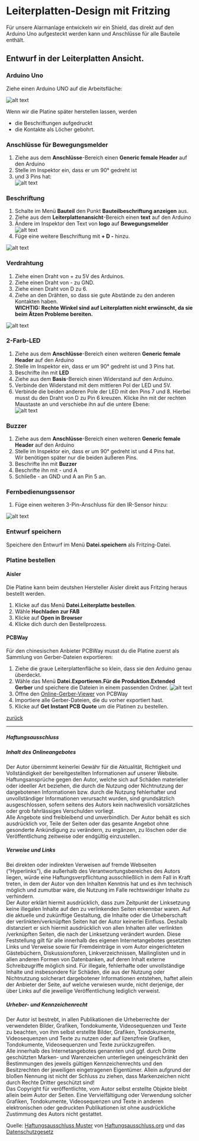 <link rel="stylesheet" href="https://hi2272.github.io/StyleMD.css">

# Leiterplatten-Design mit Fritzing
Für unsere Alarmanlage entwickeln wir ein Shield, das direkt auf den Arduino Uno aufgesteckt werden kann und Anschlüsse für alle Bauteile enthält.

## Entwurf in der Leiterplatten Ansicht.
### Arduino Uno
Ziehe einen Arduino UNO auf die Arbeitsfläche:  

![alt text](2024-11-03_08-23.png)  

Wenn wir die Platine später herstellen lassen, werden 
- die Beschriftungen aufgedruckt
- die Kontakte als Löcher gebohrt.
### Anschlüsse für Bewegungsmelder
1.  Ziehe aus dem **Anschlüsse**-Bereich einen **Generic female Header** auf den Arduino
2.  Stelle im Inspektor ein, dass er um 90° gedreht ist
3.  und 3 Pins hat:  
![alt text](2024-11-03_08-30.png)  
### Beschriftung
1. Schalte im Menü **Bauteil** den Punkt **Bauteilbeschriftung anzeigen** aus.
2. Ziehe aus dem **Leiterplattenansicht**-Bereich einen **text** auf den Arduino
3. Ändere im Inspektor den Text von **logo** auf **Bewegungsmelder**  
![alt text](2024-11-03_08-36.png)  
4.  Füge eine weitere Beschriftung mit **+ D -** hinzu.  
   
![alt text](2024-11-03_08-39.png)
### Verdrahtung
1. Ziehe einen Draht von + zu 5V des Arduinos.
2. Ziehe einen Draht von - zu GND.
3. Ziehe einen Draht von D zu 6.
4. Ziehe an den Drähten, so dass sie gute Abstände zu den anderen Kontakten haben.    
**WICHTIG: Rechte Winkel sind auf Leiterplatten nicht erwünscht, da sie beim Ätzen Probleme bereiten.**   

![alt text](2024-11-03_08-44.png)
### 2-Farb-LED
1.  Ziehe aus dem **Anschlüsse**-Bereich einen weiteren **Generic female Header** auf den Arduino
2.  Stelle im Inspektor ein, dass er um 90° gedreht ist und 3 Pins hat.
3.  Beschrifte ihn mit **LED**
4.  Ziehe aus dem **Basis**-Bereich einen Widerstand auf den Arduino.
5.  Verbinde den Widerstand mit dem mittleren Pol der LED und 5V.
6.  Verbinde die beiden anderen Pole der LED mit den Pins 7 und 8. 
Hierbei musst du den Draht von D zu Pin 6 kreuzen. Klicke ihn mit der rechten Maustaste an und verschiebe ihn auf die untere Ebene:  
![alt text](2024-11-03_08-52.png)  
### Buzzer
1. Ziehe aus dem **Anschlüsse**-Bereich einen weiteren **Generic female Header** auf den Arduino
2.  Stelle im Inspektor ein, dass er um 90° gedreht ist und 4 Pins hat.  
Wir benötigen später nur die beiden äußeren Pins.
3.  Beschrifte ihn mit **Buzzer**
4.  Beschrifte ihn mit - und A
5.  Schließe - an GND und A an Pin 5 an.


### Fernbedienungssensor
1. Füge einen weiteren 3-Pin-Anschluss für den IR-Sensor hinzu:   

![alt text](2024-11-03_09-04.png)  
### Entwurf speichern
Speichere den Entwurf im Menü **Datei.speichern** als Fritzing-Datei.
### Platine bestellen
#### Aisler
Die Platine kann beim deutshen Hersteller Aisler direkt aus Fritzing heraus bestellt werden.
1. Klicke auf das Menü **Datei.Leiterplatte bestellen**.
2. Wähle **Hochladen zur FAB**
3. Klicke auf **Open in Browser**
4. Klicke dich durch den Bestellprozess.

#### PCBWay
Für den chinesischen Anbieter PCBWay musst du die Platine zuerst als Sammlung von Gerber-Dateien exportieren:

1. Ziehe die graue Leiterplattenfläche so klein, dass sie den Arduino genau überdeckt.
2. Wähle das Menü **Datei.Exportieren.Für die Produktion.Extended Gerber** und speichere die Dateien in einem passenden Ordner.
![alt text](2024-11-03_09-08.png)  
3. Öffne den [Online-Gerber-Viewer](https://www.pcbway.com/project/OnlineGerberViewer.html) von PCBWay
4. Importiere alle Gerber-Dateien, die du vorher exportiert hast.
5. Klicke auf **Get Instant PCB Quote** um die Platinen zu bestellen.


[zurück](../../index.html)   

---

<footer >

<h5>Haftungsausschluss</h5>
  <h5>Inhalt des Onlineangebotes</h5>
  <p>Der Autor übernimmt keinerlei Gewähr für die Aktualität, Richtigkeit und Vollständigkeit der bereitgestellten Informationen auf unserer Website. Haftungsansprüche gegen den Autor, welche sich auf Schäden materieller oder ideeller Art beziehen, die durch die Nutzung oder Nichtnutzung der dargebotenen Informationen bzw. durch die Nutzung fehlerhafter und unvollständiger Informationen verursacht wurden, sind grundsätzlich ausgeschlossen, sofern seitens des Autors kein nachweislich vorsätzliches oder grob fahrlässiges Verschulden vorliegt.<br>
  Alle Angebote sind freibleibend und unverbindlich. Der Autor behält es sich ausdrücklich vor, Teile der Seiten oder das gesamte Angebot ohne gesonderte Ankündigung zu verändern, zu ergänzen, zu löschen oder die Veröffentlichung zeitweise oder endgültig einzustellen.</p>
  <h5>Verweise und Links</h5>
  <p>Bei direkten oder indirekten Verweisen auf fremde Webseiten (“Hyperlinks”), die außerhalb des Verantwortungsbereiches des Autors liegen, würde eine Haftungsverpflichtung ausschließlich in dem Fall in Kraft treten, in dem der Autor von den Inhalten Kenntnis hat und es ihm technisch möglich und zumutbar wäre, die Nutzung im Falle rechtswidriger Inhalte zu verhindern.<br>
  Der Autor erklärt hiermit ausdrücklich, dass zum Zeitpunkt der Linksetzung keine illegalen Inhalte auf den zu verlinkenden Seiten erkennbar waren. Auf die aktuelle und zukünftige Gestaltung, die Inhalte oder die Urheberschaft der verlinkten/verknüpften Seiten hat der Autor keinerlei Einfluss. Deshalb distanziert er sich hiermit ausdrücklich von allen Inhalten aller verlinkten /verknüpften Seiten, die nach der Linksetzung verändert wurden. Diese Feststellung gilt für alle innerhalb des eigenen Internetangebotes gesetzten Links und Verweise sowie für Fremdeinträge in vom Autor eingerichteten Gästebüchern, Diskussionsforen, Linkverzeichnissen, Mailinglisten und in allen anderen Formen von Datenbanken, auf deren Inhalt externe Schreibzugriffe möglich sind. Für illegale, fehlerhafte oder unvollständige Inhalte und insbesondere für Schäden, die aus der Nutzung oder Nichtnutzung solcherart dargebotener Informationen entstehen, haftet allein der Anbieter der Seite, auf welche verwiesen wurde, nicht derjenige, der über Links auf die jeweilige Veröffentlichung lediglich verweist.</p>
  <h5>Urheber- und Kennzeichenrecht</h5>
  <p>Der Autor ist bestrebt, in allen Publikationen die Urheberrechte der verwendeten Bilder, Grafiken, Tondokumente, Videosequenzen und Texte zu beachten, von ihm selbst erstellte Bilder, Grafiken, Tondokumente, Videosequenzen und Texte zu nutzen oder auf lizenzfreie Grafiken, Tondokumente, Videosequenzen und Texte zurückzugreifen.<br>
  Alle innerhalb des Internetangebotes genannten und ggf. durch Dritte geschützten Marken- und Warenzeichen unterliegen uneingeschränkt den Bestimmungen des jeweils gültigen Kennzeichenrechts und den Besitzrechten der jeweiligen eingetragenen Eigentümer. Allein aufgrund der bloßen Nennung ist nicht der Schluss zu ziehen, dass Markenzeichen nicht durch Rechte Dritter geschützt sind!<br>
  Das Copyright für veröffentlichte, vom Autor selbst erstellte Objekte bleibt allein beim Autor der Seiten. Eine Vervielfältigung oder Verwendung solcher Grafiken, Tondokumente, Videosequenzen und Texte in anderen elektronischen oder gedruckten Publikationen ist ohne ausdrückliche Zustimmung des Autors nicht gestattet.</p>

Quelle: <a href="http://www.haftungsausschluss-vorlage.de/">Haftungsausschluss Muster</a> von <a href="http://www.haftungsausschluss.org/">Haftungsausschluss.org</a> und das <a href="http://www.dsgvo-gesetz.de/">Datenschutzgesetz</a>

</footer>



